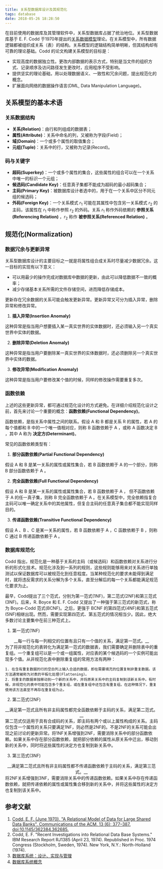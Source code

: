 ```yaml
---
title: 关系型数据库设计及其规范化
tags: database
date: 2018-05-26 18:28:50
---
```



在目前使用的数据库及其管理软件中，关系型数据库占据了统治地位。关系型数据库基于 E. F. Codd 于1970年提出的[关系数据模型](https://www2.cs.duke.edu/courses/cps216/spring05/papers/codd-1970.pdf)理论。在关系模型中，所有数据逻辑都被组织成关系（表）的结构。关系模型的逻辑结构简单明晰，但其结构却有可靠的理论基础。Codd 的论文构建关系模型的目标是：

- 实现高度的数据独立性。更改内部数据的表示方式，特别是当文件的组织方式、记录顺序及访问路径发生更改时，应用程序不受影响。
- 提供坚实的理论基础，用以处理数据语义、一致性和冗余问题，提出规范化的概念。
- 扩展面向网络的数据操作语言(DML, Data Manipulation Language)。

<!-- more -->

## 关系模型的基本术语

### 关系数据结构

- __关系(Relation)__：由行和列组成的数据表；
- __属性(Attribute)__：关系中命名的列，又被称为字段(Field)；
- __域(Domain)__：一个或多个属性的取值集合；
- __元组(Tuple)__：关系中的行，又被称为记录(Record)。

### 码与关键字
- __超码(Superkey)__：一个或多个属性的集合，这些属性的组合可以在一个关系中唯一的标识一个元组；
- __候选码(Candidate Key)__：任意真子集都不能成为超码的最小超码集合；
- __主码(Primary Key)__：被数据库设计者选中的，用于在一个关系中区分不同元组的候选码；
- __外码(Foreign Key)__：一个关系模式 $r_1$ 可能在其属性中包含另一关系模式 $r_2$ 的主码，该属性在 $r_1$ 中称作参照 $r_2$ 的外码。关系 $r_1$ 称作外码依赖的 __参照关系(Referencing Relation)__ ，$r_2$ 称作 __被参照关系(Referenced Relation)__ 。

## 规范化(Normalization)

### 数据冗余与更新异常

关系型数据库设计的主要目标之一就是将属性组合成关系时尽量减少数据冗余。这一目标的实现有以下意义：
- 可以用最少的操作完成对数据库中数据的更新，由此可以降低数据不一致的概率；
- 减少存储基本关系所需的文件存储空间，进而降低存储成本。

更新存在冗余数据的关系可能会触发更新异常。更新异常又可分为插入异常，删除异常和修改异常。

1. __插入异常(Insertion Anomaly)__

这种异常是指当用户想要插入某一真实世界的实体数据时，还必须输入另一个真实世界中实体的数据。

2. __删除异常(Deletion Anomaly)__

这种异常是指当用户要删除某一真实世界的实体数据时，还必须删除另一个真实世界中实体的数据。

3. __修改异常(Modification Anomaly)__

这种异常是指当用户要修改某个值的时候，同样的修改操作需要重复多次。

### 函数依赖

上述的这些更新异常，都可通过规范化设计的方式避免。在详细介绍规范化设计之前，首先来讨论一个重要的概念：__函数依赖(Functional Dependency)__。

函数依赖，是指关系中属性之间的联系。假设 A 和 B 都是关系 R 的属性，若 A 的每个值都和 B 中的一个唯一值相对应，则称 B 函数依赖于 A ，或称 A 函数决定 B ，其中 A 称为 __决定方(Determinant)__。

常见的函数依赖类型有：

1. __部分函数依赖(Partial Functional Dependency)__

假设 A 和 B 是某一关系的属性或属性集合，若 B 函数依赖于 A 的一个部分，则称 B 部分函数依赖于 A 。

2. __完全函数依赖(Full Functional Dependency)__

假设 A 和 B 是某一关系的属性或属性集合，若 B 函数依赖于 A ， 但不函数依赖于 A 的任一真子集，则称 B 完全函数依赖于 A 。在关系模型中，完全依赖指复合主码可以唯一确定关系中的其他属性，但复合主码的任意真子集合都不能实现同样目的。

3. __传递函数依赖(Transitive Functional Dependency)__

假设 A 、B 、C 是某一关系的属性，若 B 函数依赖于 A ，C 函数依赖于 B ，则称 C 通过 B 传递函数依赖于 A 。

### 数据库规范化

Codd 指出，规范化是一种基于关系的主码（或候选码）和函数依赖对关系进行分析的形式化技术。规范化涉及到一系列的规则，这些规则能够用来对关系进行单独测试以保证数据库可以被规范化到任意程度。当某种规范化的要求未能得到满足时，就将违反需求的关系分解为多个关系，直至分解后的每一个关系都能满足规范化要求为止。

最早，Codd提出了三个范式，分别为第一范式(1NF)，第二范式(2NF)和第三范式(3NF)。后来，R. Boyce 和 E. F. Codd 又提出了一种强于第三范式的新范式，称为 Boyce-Codd 范式(BCNF)。之后，更强于 BCNF 的第四范式(4NF)和第五范式(5NF)相继出现。然而，需要实现第四范式、第五范式的情况相当少。因此，绝大多数讨论主要集中在前三种范式上。

1. 第一范式(1NF)
<center> __每一行与每一列相交的位置有且只有一个值的关系，满足第一范式。__ </center>
为了将非规范化的表转化为满足第一范式的数据表，我们需要确定并删除表中的重复组。一个重复组可以是一个或一组属性，对应表的某个候选码的一个实例可能出现多个值。从非规范化表中删除重复组的常用方法有两种：

    1. 在含有重复数据的行的空白列上输入合适的数据，即在需要填充的位置复制非重复数据。该方法通常被称为对表的平板化处理(Flattening)。
    2. 将重复的数据单独移动到一个新的关系中，并将原来关系中的主码复制到该新关系中。有时候，非规范化的表中可能包含多个重复组，或在重复组中还包含有重复组。在这种情况下，重复使用该方法直至不再存在重复组为止。


2. 第二范式(2NF)
<center> __满足第一范式且所有非主码属性都完全函数依赖于主码的关系，满足第二范式。__ </center>
第二范式仅适用于具有合成码的关系，即主码有两个或以上属性构成的关系。主码仅包含一个属性的关系只要满足1NF，则必然是2NF的。不是2NF的关系可能会出现之前讨论的更新异常。将1NF关系增强到2NF，需要消除关系中的部分函数依赖。如果关系中存在部分函数依赖，就把部分依赖的属性从原关系中迁出，移动到新的关系中，同时将这些属性的决定方也复制到新关系中。

3. 第三范式(3NF)
<center> __满足第二范式且所有非主码属性都不传递函数依赖于主码的关系，满足第三范式。__ </center>
将2NF关系增强到3NF，需要消除关系中的传递函数依赖。如果关系中存在传递函数依赖，就把传递依赖的属性或属性集合移到新的关系中，并将这些属性的决定方也复制到该关系中。

## 参考文献

1. [ Codd, E. F. (June 1970). "A Relational Model of Data for Large Shared Data Banks". Communications of the ACM. 13 (6): 377–387. doi:10.1145/362384.362685.](https://www2.cs.duke.edu/courses/cps216/spring05/papers/codd-1970.pdf)
2. Codd, E. F. "Recent Investigations into Relational Data Base Systems." IBM Research Report RJ1385 (April 23, 1974). Republished in Proc. 1974 Congress (Stockholm, Sweden, 1974). New York, N.Y.: North-Holland (1974).
3. [数据库系统：设计、实现与管理](https://book.douban.com/subject/15994778/)
4. [数据库系统概念](https://book.douban.com/subject/10548379/)
